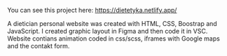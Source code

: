 You can see this project here:
https://dietetyka.netlify.app/


A dietician personal website was created with HTML, CSS, Boostrap and JavaScript. I created graphic layout in Figma and then code it in VSC. Website contians animation coded in css/scss, iframes with Google maps and the contakt form.

